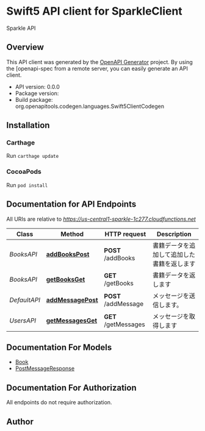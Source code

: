# Swift5 API client for SparkleClient

Sparkle API

## Overview
This API client was generated by the [OpenAPI Generator](https://openapi-generator.tech) project.  By using the [openapi-spec from a remote server, you can easily generate an API client.

- API version: 0.0.0
- Package version: 
- Build package: org.openapitools.codegen.languages.Swift5ClientCodegen

## Installation

### Carthage

Run `carthage update`

### CocoaPods

Run `pod install`

## Documentation for API Endpoints

All URIs are relative to *https://us-central1-sparkle-1c277.cloudfunctions.net*

Class | Method | HTTP request | Description
------------ | ------------- | ------------- | -------------
*BooksAPI* | [**addBooksPost**](docs/BooksAPI.md#addbookspost) | **POST** /addBooks | 書籍データを追加して追加した書籍を返します
*BooksAPI* | [**getBooksGet**](docs/BooksAPI.md#getbooksget) | **GET** /getBooks | 書籍データを返します
*DefaultAPI* | [**addMessagePost**](docs/DefaultAPI.md#addmessagepost) | **POST** /addMessage | メッセージを送信します。
*UsersAPI* | [**getMessagesGet**](docs/UsersAPI.md#getmessagesget) | **GET** /getMessages | メッセージを取得します


## Documentation For Models

 - [Book](docs/Book.md)
 - [PostMessageResponse](docs/PostMessageResponse.md)


## Documentation For Authorization

 All endpoints do not require authorization.


## Author



